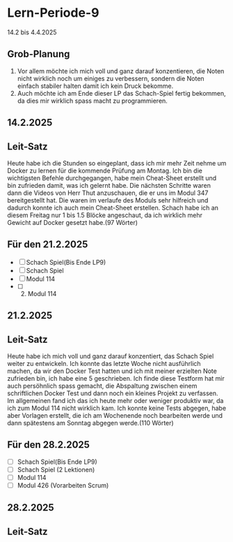 # Lern-Periode-9

14.2 bis 4.4.2025

## Grob-Planung

1. Vor allem möchte ich mich voll und ganz darauf konzentieren, die Noten nicht wirklich noch um einiges zu verbessern, sondern die Noten einfach stabiler halten damit ich kein Druck bekomme.
2. Auch möchte ich am Ende dieser LP das Schach-Spiel fertig bekommen, da dies mir wirklich spass macht zu programmieren. 

## 14.2.2025
## Leit-Satz

Heute habe ich die Stunden so eingeplant, dass ich mir mehr Zeit nehme um Docker zu lernen für die kommende Prüfung am Montag. Ich bin die wichtigsten Befehle durchgegangen, habe mein Cheat-Sheet erstellt und bin zufrieden damit, was ich gelernt habe. Die nächsten Schritte waren dann die Videos von Herr Thut anzuschauen, die er uns im Modul 347 bereitgestellt hat. Die waren im verlaufe des Moduls sehr hilfreich und dadurch konnte ich auch mein Cheat-Sheet erstellen. Schach habe ich an diesem Freitag nur 1 bis 1.5 Blöcke angeschaut, da ich wirklich mehr Gewicht auf Docker gesetzt habe.(97 Wörter)

## Für den 21.2.2025

- [ ] Schach Spiel(Bis Ende LP9)
- [ ] Schach Spiel
- [ ] Modul 114
- [ ] 2. Modul 114

## 21.2.2025
## Leit-Satz

Heute habe ich mich voll und ganz darauf konzentiert, das Schach Spiel weiter zu entwickeln. Ich konnte das letzte Woche nicht ausführlich machen, da wir den Docker Test hatten und ich mit meiner erzielten Note zufrieden bin, ich habe eine 5 geschrieben. Ich finde diese Testform hat mir auch persöhnlich spass gemacht, die Abspaltung zwischen einem schriftlichen Docker Test und dann noch ein kleines Projekt zu verfassen. Im allgemeinen fand ich das ich heute mehr oder weniger produktiv war, da ich zum Modul 114 nicht wirklich kam. Ich konnte keine Tests abgegen, habe aber Vorlagen erstellt, die ich am Wochenende noch bearbeiten werde und dann spätestens am Sonntag abgegen werde.(110 Wörter)


## Für den 28.2.2025

- [ ] Schach Spiel(Bis Ende LP9) 
- [ ] Schach Spiel (2 Lektionen)
- [ ] Modul 114
- [ ] Modul 426 (Vorarbeiten Scrum)

## 28.2.2025
## Leit-Satz
